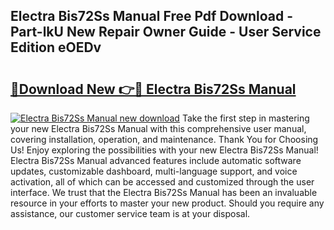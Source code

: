 ## Electra Bis72Ss Manual Free Pdf Download - Part-lkU New Repair Owner Guide - User Service Edition eOEDv

# <h2><a href="http://cf10236.oget.top/?id=Electra+Bis72Ss+Manual">🔗Download New 👉🔴 Electra Bis72Ss Manual</a></h2>

[![Electra Bis72Ss Manual new download](https://i.imgur.com/5g1atiW.png)](http://cf10236.oget.top/?id=Electra+Bis72Ss+Manual)
Take the first step in mastering your new Electra Bis72Ss Manual with this comprehensive user manual, covering installation, operation, and maintenance. Thank You for Choosing Us! Enjoy exploring the possibilities with your new Electra Bis72Ss Manual! Electra Bis72Ss Manual advanced features include automatic software updates, customizable dashboard, multi-language support, and voice activation, all of which can be accessed and customized through the user interface. We trust that the Electra Bis72Ss Manual has been an invaluable resource in your efforts to master your new product. Should you require any assistance, our customer service team is at your disposal.
